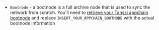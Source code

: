 - `Bootnode` - a bootnode is a full archive node that is used to sync the network from scratch. You'll need to [retrieve your Tanssi appchain bootnode](#fetching-bootnode-information) and replace `INSERT_YOUR_APPCHAIN_BOOTNODE` with the actual bootnode information